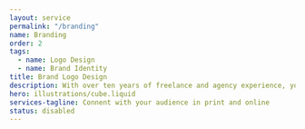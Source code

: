 ```yaml
---
layout: service
permalink: "/branding"
name: Branding
order: 2
tags:
  - name: Logo Design
  - name: Brand Identity
title: Brand Logo Design
description: With over ten years of freelance and agency experience, you can be assured that you will receive a logo that will stand out without going out of style. I deliver high-quality work that will look great both in print and on screen.
hero: illustrations/cube.liquid
services-tagline: Connent with your audience in print and online
status: disabled
---
```

